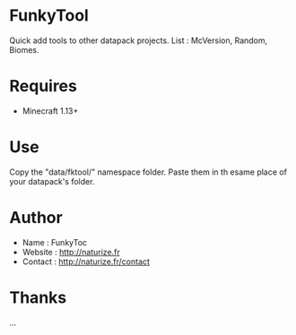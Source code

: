# FunkyTool
Quick add tools to other datapack projects.
List : McVersion, Random, Biomes.

# Requires 
- Minecraft 1.13+

# Use
Copy the "data/fktool/" namespace folder. Paste them in th esame place of your datapack's folder.

# Author
- Name : FunkyToc 
- Website : http://naturize.fr
- Contact : http://naturize.fr/contact

# Thanks 
...
